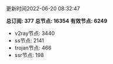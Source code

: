 更新时间2022-06-20 08:32:47

**总订阅: 377**
**总节点: 16354**
**有效节点: 6249**
- v2ray节点: 3440
- ss节点: 2141
- trojan节点: 466
- ssr节点: 198

